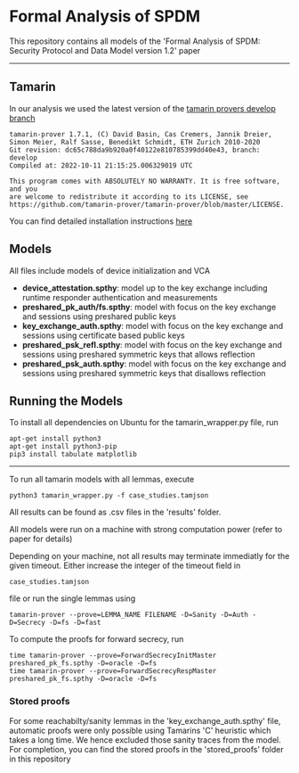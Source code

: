 # Formal Analysis of SPDM

This repository contains all models of the 
'Formal Analysis of SPDM: Security Protocol and Data Model version 1.2'
paper

----------

## Tamarin

In our analysis we used the latest version of the [tamarin provers develop branch](https://github.com/tamarin-prover/tamarin-prover)


```
tamarin-prover 1.7.1, (C) David Basin, Cas Cremers, Jannik Dreier, Simon Meier, Ralf Sasse, Benedikt Schmidt, ETH Zurich 2010-2020
Git revision: dc65c788da9b920a0f40122e810785399dd40e43, branch: develop
Compiled at: 2022-10-11 21:15:25.006329019 UTC

This program comes with ABSOLUTELY NO WARRANTY. It is free software, and you
are welcome to redistribute it according to its LICENSE, see
https://github.com/tamarin-prover/tamarin-prover/blob/master/LICENSE.
```


You can find detailed installation instructions [here](https://tamarin-prover.github.io/manual/book/002_installation.html)

## Models

All files include models of device initialization and VCA

- **device_attestation.spthy**: model up to the key exchange including runtime responder authentication and measurements
- **preshared_pk_auth/fs.spthy**: model with focus on the key exchange and sessions using preshared public keys
- **key_exchange_auth.spthy**: model with focus on the key exchange and sessions using certificate based public keys
- **preshared_psk_refl.spthy**: model with focus on the key exchange and sessions using preshared symmetric keys that allows reflection
- **preshared_psk_auth.spthy**: model with focus on the key exchange and sessions using preshared symmetric keys that disallows reflection


## Running the Models

To install all dependencies on Ubuntu for the tamarin_wrapper.py file, run

```
apt-get install python3
apt-get install python3-pip
pip3 install tabulate matplotlib
```


------

To run all tamarin models with all lemmas, execute


`python3 tamarin_wrapper.py -f case_studies.tamjson`




All results can be found as .csv files in the 'results' folder.

All models were run on a machine with strong computation power (refer to paper for details)

Depending on your machine, not all results may terminate immediatly for the given timeout. Either increase the integer of the timeout field in

`case_studies.tamjson`

file or run the single lemmas using


`tamarin-prover --prove=LEMMA_NAME FILENAME -D=Sanity -D=Auth -D=Secrecy -D=fs -D=fast`


To compute the proofs for forward secrecy, run

```
time tamarin-prover --prove=ForwardSecrecyInitMaster preshared_pk_fs.spthy -D=oracle -D=fs
time tamarin-prover --prove=ForwardSecrecyRespMaster preshared_pk_fs.spthy -D=oracle -D=fs
```

### Stored proofs

For some reachabilty/sanity lemmas in the 'key_exchange_auth.spthy' file, automatic proofs were only possible using Tamarins 'C' heuristic which takes a long time. We hence excluded those sanity traces from the model. For completion, you can find the stored proofs in the 'stored_proofs' folder in this repository

